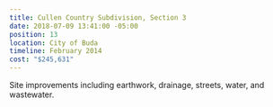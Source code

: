 ```yaml
---
title: Cullen Country Subdivision, Section 3
date: 2018-07-09 13:41:00 -05:00
position: 13
location: City of Buda
timeline: February 2014
cost: "$245,631"
---
```


Site improvements including earthwork, drainage, streets, water, and wastewater.